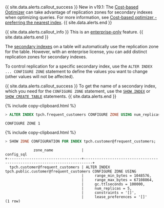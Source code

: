 {{ site.data.alerts.callout_success }}
<span class="version-tag">New in v19.1</span>: The [Cost-based Optimizer](cost-based-optimizer.html) can take advantage of replication zones for secondary indexes when optimizing queries. For more information, see [Cost-based optimizer - preferring the nearest index](cost-based-optimizer.html#preferring-the-nearest-index).
{{ site.data.alerts.end }}

{{ site.data.alerts.callout_info }}
This is an [enterprise-only](enterprise-licensing.html) feature.
{{ site.data.alerts.end }}

The [secondary indexes](indexes.html) on a table will automatically use the replication zone for the table. However, with an enterprise license, you can add distinct replication zones for secondary indexes.

To control replication for a specific secondary index, use the `ALTER INDEX ... CONFIGURE ZONE` statement to define the values you want to change (other values will not be affected).

{{ site.data.alerts.callout_success }}
To get the name of a secondary index, which you need for the `CONFIGURE ZONE` statement, use the [`SHOW INDEX`](show-index.html) or [`SHOW CREATE TABLE`](show-create.html) statements.
{{ site.data.alerts.end }}

{%  include copy-clipboard.html %}
~~~ sql
> ALTER INDEX tpch.frequent_customers CONFIGURE ZONE USING num_replicas = 5, gc.ttlseconds = 100000;
~~~

~~~
CONFIGURE ZONE 1
~~~

{%  include copy-clipboard.html %}
~~~ sql
> SHOW ZONE CONFIGURATION FOR INDEX tpch.customer@frequent_customers;
~~~

~~~
             zone_name             |                                config_sql
+----------------------------------+--------------------------------------------------------------------------+
  tpch.customer@frequent_customers | ALTER INDEX tpch.public.customer@frequent_customers CONFIGURE ZONE USING
                                   |     range_min_bytes = 1048576,
                                   |     range_max_bytes = 67108864,
                                   |     gc.ttlseconds = 100000,
                                   |     num_replicas = 5,
                                   |     constraints = '[]',
                                   |     lease_preferences = '[]'
(1 row)
~~~
